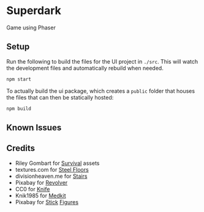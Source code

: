 # Superdark

Game using Phaser

## Setup

Run the following to build the files for the UI project in `./src`. This will watch the development files and automatically rebuild when needed.

```sh
npm start
```

To actually build the ui package, which creates a `public` folder that houses the files that can then be statically hosted:

```sh
npm build
```

## Known Issues

## Credits

- Riley Gombart for [Survival](https://opengameart.org/content/animated-top-down-survivor-player) assets
- textures.com for [Steel Floors](https://www.textures.com/download/MetalFloorsBare0026/13546)
- divisionheaven.me for [Stairs](https://divisionheaven.me/2014/12/28/stairs-and-script/stairs-2/)
- Pixabay for [Revolver](https://pixabay.com/vectors/gun-handgun-pistol-revolver-1297414/)
- CC0 for [Knife](https://www.maxpixel.net/Army-Isolated-Knife-Hunting-Background-Military-1710292)
- Knik1985 for [Medkit](https://opengameart.org/content/medkit-0)
- Pixabay for [Stick](https://cdn.pixabay.com/photo/2014/03/25/16/31/stick-man-297255_1280.png) [Figures](https://pixabay.com/vectors/stick-man-runner-silhouette-figure-295293/)
